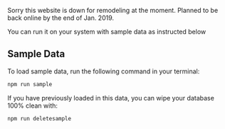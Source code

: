 Sorry this website is down for remodeling at the moment. Planned to be back online by the end of Jan. 2019.

You can run it on your system with sample data as instructed below

## Sample Data

To load sample data, run the following command in your terminal:

```bash
npm run sample
```

If you have previously loaded in this data, you can wipe your database 100% clean with:

```bash
npm run deletesample
```
